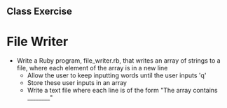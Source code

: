 ## Class Exercise
# File Writer

* Write a Ruby program, file_writer.rb, that writes an array of strings to a file, where each element of the array is in a new line
	* Allow the user to keep inputting words until the user inputs 'q'
	* Store these user inputs in an array
	* Write a text file where each line is of the form "The array contains ________"
	
